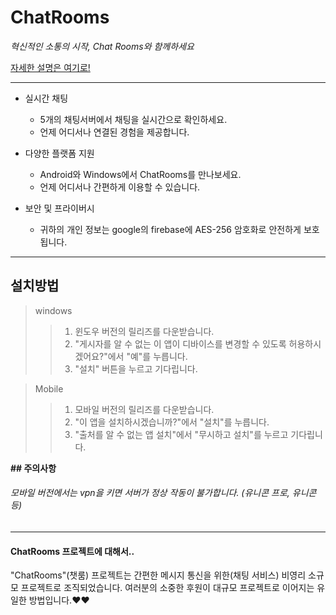 # ChatRooms
*혁신적인 소통의 시작, Chat Rooms와 함께하세요*

[자세한 설명은 여기로!](http://hello0909.dothome.co.kr/download.html)




------------------------------------

+ 실시간 채팅
    + 5개의 채팅서버에서 채팅을 실시간으로 확인하세요.
    + 언제 어디서나 연결된 경험을 제공합니다.
    
+ 다양한 플랫폼 지원
    + Android와 Windows에서 ChatRooms를 만나보세요.
    + 언제 어디서나 간편하게 이용할 수 있습니다.
 
+ 보안 및 프라이버시
    + 귀하의 개인 정보는 google의 firebase에 AES-256 암호화로 안전하게 보호됩니다.




--------------

## 설치방법
> windows
> >1. 윈도우 버전의 릴리즈를 다운받습니다.
> >2. "게시자를 알 수 없는 이 앱이 디바이스를 변경할 수 있도록 허용하시겠어요?"에서 "예"를 누릅니다.
> >3. "설치" 버튼을 누르고 기다립니다.


>Mobile
>>1. 모바일 버전의 릴리즈를 다운받습니다.
>>2. "이 앱을 설치하시겠습니까?"에서 "설치"를 누릅니다.
>>3. "출처를 알 수 없는 앱 설치"에서 "무시하고 설치"를 누르고 기다립니다.



**## 주의사항**

###### 모바일 버전에서는 vpn을 키면 서버가 정상 작동이 불가합니다. (유니콘 프로, 유니콘 등)


-------------
#### ChatRooms 프로젝트에 대해서..
"ChatRooms"(챗룸) 프로젝트는 간편한 메시지 통신을 위한(채팅 서비스) 비영리 소규모 프로젝트로 조직되었습니다.
여러분의 소중한 후원이 대규모 프로젝트로 이어지는 유일한 방법입니다.❤️❤️

